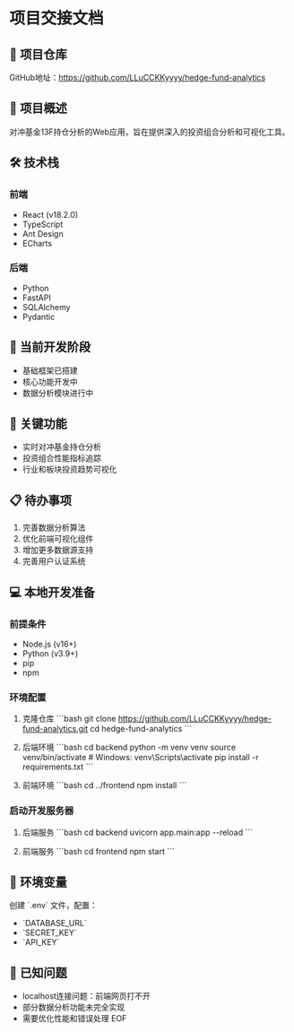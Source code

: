 # 项目交接文档

## 🔗 项目仓库
GitHub地址：https://github.com/LLuCCKKyyyy/hedge-fund-analytics

## 🚀 项目概述
对冲基金13F持仓分析的Web应用，旨在提供深入的投资组合分析和可视化工具。

## 🛠 技术栈
### 前端
- React (v18.2.0)
- TypeScript
- Ant Design
- ECharts

### 后端
- Python
- FastAPI
- SQLAlchemy
- Pydantic

## 🎯 当前开发阶段
- 基础框架已搭建
- 核心功能开发中
- 数据分析模块进行中

## 🔑 关键功能
- 实时对冲基金持仓分析
- 投资组合性能指标追踪
- 行业和板块投资趋势可视化

## 📋 待办事项
1. 完善数据分析算法
2. 优化前端可视化组件
3. 增加更多数据源支持
4. 完善用户认证系统

## 💻 本地开发准备

### 前提条件
- Node.js (v16+)
- Python (v3.9+)
- pip
- npm

### 环境配置
1. 克隆仓库
\`\`\`bash
git clone https://github.com/LLuCCKKyyyy/hedge-fund-analytics.git
cd hedge-fund-analytics
\`\`\`

2. 后端环境
\`\`\`bash
cd backend
python -m venv venv
source venv/bin/activate  # Windows: venv\Scripts\activate
pip install -r requirements.txt
\`\`\`

3. 前端环境
\`\`\`bash
cd ../frontend
npm install
\`\`\`

### 启动开发服务器
1. 后端服务
\`\`\`bash
cd backend
uvicorn app.main:app --reload
\`\`\`

2. 前端服务
\`\`\`bash
cd frontend
npm start
\`\`\`

## 🔐 环境变量
创建 \`.env\` 文件，配置：
- \`DATABASE_URL\`
- \`SECRET_KEY\`
- \`API_KEY\`

## 🚧 已知问题
- localhost连接问题：前端网页打不开
- 部分数据分析功能未完全实现
- 需要优化性能和错误处理
EOF